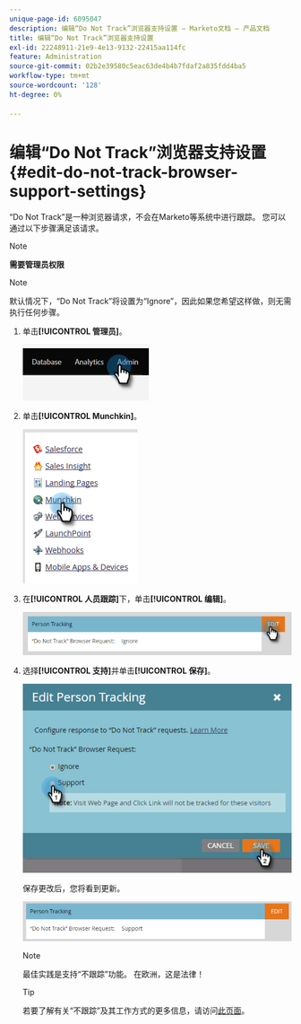 ```yaml
---
unique-page-id: 6095047
description: 编辑“Do Not Track”浏览器支持设置 — Marketo文档 — 产品文档
title: 编辑“Do Not Track”浏览器支持设置
exl-id: 22248911-21e9-4e13-9132-22415aa114fc
feature: Administration
source-git-commit: 02b2e39580c5eac63de4b4b7fdaf2a835fdd4ba5
workflow-type: tm+mt
source-wordcount: '128'
ht-degree: 0%

---
```


# 编辑“Do Not Track”浏览器支持设置 {#edit-do-not-track-browser-support-settings}

“Do Not Track”是一种浏览器请求，不会在Marketo等系统中进行跟踪。 您可以通过以下步骤满足该请求。

>[!NOTE]
>
>**需要管理员权限**

>[!NOTE]
>
>默认情况下，“Do Not Track”将设置为“Ignore”，因此如果您希望这样做，则无需执行任何步骤。

1. 单击&#x200B;**[!UICONTROL 管理员]**。

   ![](assets/edit-do-not-track-browser-support-settings-1.png)

1. 单击&#x200B;**[!UICONTROL Munchkin]**。

   ![](assets/edit-do-not-track-browser-support-settings-2.png)

1. 在&#x200B;**[!UICONTROL 人员跟踪]**&#x200B;下，单击&#x200B;**[!UICONTROL 编辑]**。

   ![](assets/edit-do-not-track-browser-support-settings-3.png)

1. 选择&#x200B;**[!UICONTROL 支持]**&#x200B;并单击&#x200B;**[!UICONTROL 保存]**。

   ![](assets/edit-do-not-track-browser-support-settings-4.png)

   保存更改后，您将看到更新。

   ![](assets/edit-do-not-track-browser-support-settings-5.png)

   >[!NOTE]
   >
   >最佳实践是支持“不跟踪”功能。 在欧洲，这是法律！

   >[!TIP]
   >
   >若要了解有关“不跟踪”及其工作方式的更多信息，请访问[此页面](https://en.wikipedia.org/wiki/Do_Not_Track)。
